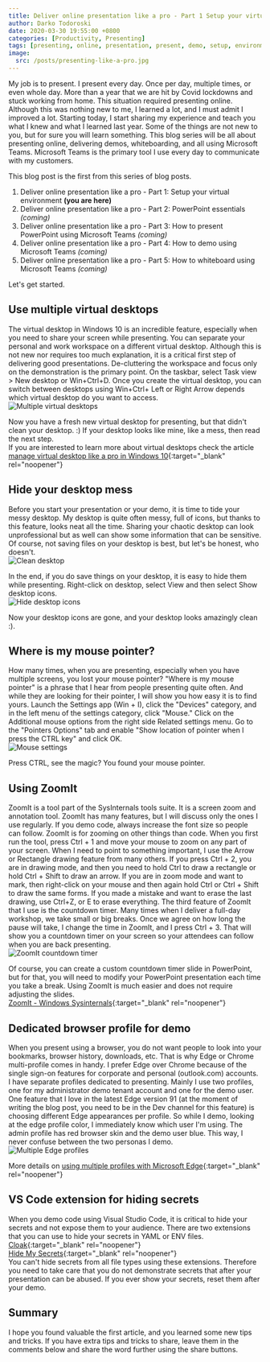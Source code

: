 ```yaml
---
title: Deliver online presentation like a pro - Part 1 Setup your virtual environment
author: Darko Todoroski
date: 2020-03-30 19:55:00 +0800
categories: [Productivity, Presenting]
tags: [presenting, online, presentation, present, demo, setup, environment, teams, PowerPoint, ZoomIt, WhiteBoard]
image:
  src: /posts/presenting-like-a-pro.jpg
---
```


My job is to present. I present every day. Once per day, multiple times, or even whole day. More than a year that we are hit by Covid lockdowns and stuck working from home. This situation required presenting online. Although this was nothing new to me, I learned a lot, and I must admit I improved a lot. Starting today, I start sharing my experience and teach you what I knew and what I learned last year. Some of the things are not new to you, but for sure you will learn something.
This blog series will be all about presenting online, delivering demos, whiteboarding, and all using Microsoft Teams. Microsoft Teams is the primary tool I use every day to communicate with my customers.

This blog post is the first from this series of blog posts.

1. Deliver online presentation like a pro - Part 1: Setup your virtual environment **(you are here)**  
2. Deliver online presentation like a pro - Part 2: PowerPoint essentials *(coming)*  
3. Deliver online presentation like a pro - Part 3: How to present PowerPoint using Microsoft Teams *(coming)*  
4. Deliver online presentation like a pro - Part 4: How to demo using Microsoft Teams *(coming)*  
5. Deliver online presentation like a pro - Part 5: How to whiteboard using Microsoft Teams *(coming)*  

Let's get started.

## Use multiple virtual desktops

The virtual desktop in Windows 10 is an incredible feature, especially when you need to share your screen while presenting. You can separate your personal and work workspace on a different virtual desktop. Although this is not new nor requires too much explanation, it is a critical first step of delivering good presentations. De-cluttering the workspace and focus only on the demonstration is the primary point.
On the taskbar, select Task view > New desktop or Win+Ctrl+D. Once you create the virtual desktop, you can switch between desktops using Win+Ctrl+ Left or Right Arrow depends which virtual desktop do you want to access.  
![Multiple virtual desktops](/posts/2020-03-30-virtual-desktops.jpg)  

Now you have a fresh new virtual desktop for presenting, but that didn't clean your desktop. :) If your desktop looks like mine, like a mess, then read the next step.  
If you are interested to learn more about virtual desktops check the article [manage virtual desktop like a pro in Windows 10](https://community.windows.com/en-us/stories/virtual-desktop-windows-10){:target="_blank" rel="noopener"}

## Hide your desktop mess

Before you start your presentation or your demo, it is time to tide your messy desktop. My desktop is quite often messy, full of icons, but thanks to this feature, looks neat all the time. Sharing your chaotic desktop can look unprofessional but as well can show some information that can be sensitive. Of course, not saving files on your desktop is best, but let's be honest, who doesn't.  
![Clean desktop](/posts/2020-03-30-clean-desktop.JPG)  

In the end, if you do save things on your desktop, it is easy to hide them while presenting.
Right-click on desktop, select View and then select Show desktop icons.  
![Hide desktop icons](/posts/2020-03-30-hide-icons.JPG)  

Now your desktop icons are gone, and your desktop looks amazingly clean :).

## Where is my mouse pointer?

How many times, when you are presenting, especially when you have multiple screens, you lost your mouse pointer? "Where is my mouse pointer" is a phrase that I hear from people presenting quite often. And while they are looking for their pointer, I will show you how easy it is to find yours.
Launch the Settings app (Win + I), click the "Devices" category, and in the left menu of the settings category, click "Mouse." Click on the Additional mouse options from the right side Related settings menu.
Go to the "Pointers Options" tab and enable "Show location of pointer when I press the CTRL key" and click OK.  
![Mouse settings](/posts/2020-03-30-mouse-settings.jpg)  

Press CTRL, see the magic? You found your mouse pointer.

## Using ZoomIt

ZoomIt is a tool part of the SysInternals tools suite. It is a screen zoom and annotation tool.
ZoomIt has many features, but I will discuss only the ones I use regularly.
If you demo code, always increase the font size so people can follow. ZoomIt is for zooming on other things than code.
When you first run the tool, press Ctrl + 1 and move your mouse to zoom on any part of your screen.
When I need to point to something important, I use the Arrow or Rectangle drawing feature from many others. If you press Ctrl + 2, you are in drawing mode, and then you need to hold Ctrl to draw a rectangle or hold Ctrl + Shift to draw an arrow. If you are in zoom mode and want to mark, then right-click on your mouse and then again hold Ctrl or Ctrl + Shift to draw the same forms. If you made a mistake and want to erase the last drawing, use Ctrl+Z, or E to erase everything.
The third feature of ZoomIt that I use is the countdown timer. Many times when I deliver a full-day workshop, we take small or big breaks. Once we agree on how long the pause will take, I change the time in ZoomIt, and I press Ctrl + 3. That will show you a countdown timer on your screen so your attendees can follow when you are back presenting.  
![ZoomIt countdown timer](/posts/2020-03-30-ZoomIt.jpg)  

Of course, you can create a custom countdown timer slide in PowerPoint, but for that, you will need to modify your PowerPoint presentation each time you take a break.
Using ZoomIt is much easier and does not require adjusting the slides.  
[ZoomIt - Windows Sysinternals](https://docs.microsoft.com/en-us/sysinternals/downloads/zoomit#shortcuts){:target="_blank" rel="noopener"}

## Dedicated browser profile for demo

When you present using a browser, you do not want people to look into your bookmarks, browser history, downloads, etc. That is why Edge or Chrome multi-profile comes in handy. I prefer Edge over Chrome because of the single sign-on features for corporate and personal (outlook.com) accounts.
I have separate profiles dedicated to presenting. Mainly I use two profiles, one for my administrator demo tenant account and one for the demo user. One feature that I love in the latest Edge version 91 (at the moment of writing the blog post, you need to be in the Dev channel for this feature) is choosing different Edge appearances per profile. So while I demo, looking at the edge profile color, I immediately know which user I'm using. The admin profile has red browser skin and the demo user blue. This way, I never confuse between the two personas I demo.  
![Multiple Edge profiles](/posts/2020-03-30-edge-profiles.jpg)  

More details on [using multiple profiles with Microsoft Edge](https://blogs.windows.com/msedgedev/2020/04/30/automatic-profile-switching/){:target="_blank" rel="noopener"}

## VS Code extension for hiding secrets

When you demo code using Visual Studio Code, it is critical to hide your secrets and not expose them to your audience. There are two extensions that you can use to hide your secrets in YAML or ENV files.  
[Cloak](https://marketplace.visualstudio.com/items?itemName=johnpapa.vscode-cloak&ssr=false){:target="_blank" rel="noopener"}  
[Hide My Secrets](https://marketplace.visualstudio.com/items?itemName=emadashi.hide-my-secrets){:target="_blank" rel="noopener"}  
You can't hide secrets from all file types using these extensions. Therefore you need to take care that you do not demonstrate secrets that after your presentation can be abused. If you ever show your secrets, reset them after your demo.

## Summary

I hope you found valuable the first article, and you learned some new tips and tricks. If you have extra tips and tricks to share, leave them in the comments below and share the word further using the share buttons.
